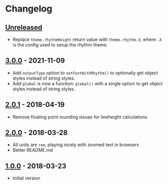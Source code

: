 # Changelog

## [Unreleased][]

- Replace `theme.rhythmHeight` return value with `theme.rhythm.X`, where `.X` is
  the config used to setup the rhythm theme.

## [3.0.0][] - 2021-11-09

- Add `outputType` option to `setFontWithRhythm()` to optionally get object styles instead of string styles.
- Add `global` is now a function: `global()` with a single option to get object styles instead of string styles.

## [2.0.1][] - 2018-04-19

- Remove floating point rounding issues for lineheight calculations

## [2.0.0][] - 2018-03-28

- All units are `rem`, playing nicely with zoomed text in browsers
- Better README.md

## [1.0.0][] - 2018-03-23

- Initial version


[Unreleased]: https://github.com/ceteio/styled-components-rhythm/compare/v3.0.0...HEAD
[3.0.0]: https://github.com/ceteio/styled-components-rhythm/compare/v2.0.1...v3.0.0
[2.0.1]: https://github.com/ceteio/styled-components-rhythm/compare/v2.0.0...v2.0.1
[2.0.0]: https://github.com/ceteio/styled-components-rhythm/compare/v1.0.0...v2.0.0
[1.0.0]: https://github.com/ceteio/styled-components-rhythm/tree/v1.0.0
